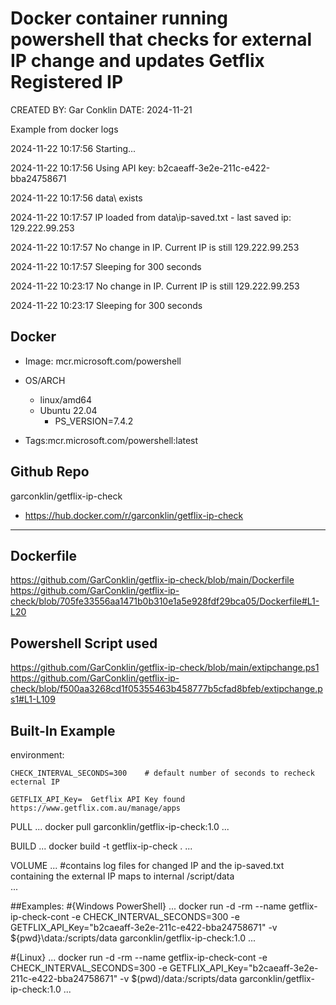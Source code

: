 # Docker container running powershell that checks for external IP change and updates Getflix Registered IP
CREATED BY: Gar Conklin    DATE: 2024-11-21 

Example from docker logs 

2024-11-22 10:17:56 Starting... 

2024-11-22 10:17:56 Using API key: b2caeaff-3e2e-211c-e422-bba24758671

2024-11-22 10:17:56 data\ exists

2024-11-22 10:17:57 IP loaded from data\ip-saved.txt - last saved ip: 129.222.99.253

2024-11-22 10:17:57 No change in IP. Current IP is still 129.222.99.253

2024-11-22 10:17:57 Sleeping for 300 seconds

2024-11-22 10:23:17 No change in IP. Current IP is still 129.222.99.253

2024-11-22 10:23:17 Sleeping for 300 seconds


## **Docker**
- Image: mcr.microsoft.com/powershell
- OS/ARCH
  - linux/amd64
  - Ubuntu 22.04
    - PS_VERSION=7.4.2

  
- Tags:mcr.microsoft.com/powershell:latest

## **Github Repo**  
garconklin/getflix-ip-check
- https://hub.docker.com/r/garconklin/getflix-ip-check
---



## **Dockerfile**
https://github.com/GarConklin/getflix-ip-check/blob/main/Dockerfile
https://github.com/GarConklin/getflix-ip-check/blob/705fe33556aa1471b0b310e1a5e928fdf29bca05/Dockerfile#L1-L20

## Powershell Script used
https://github.com/GarConklin/getflix-ip-check/blob/main/extipchange.ps1
https://github.com/GarConklin/getflix-ip-check/blob/f500aa3268cd1f05355463b458777b5cfad8bfeb/extipchange.ps1#L1-L109

## **Built-In  Example**
environment:  
    
	CHECK_INTERVAL_SECONDS=300    # default number of seconds to recheck ecternal IP
	
    GETFLIX_API_Key=  Getflix API Key found https://www.getflix.com.au/manage/apps


PULL
...
docker pull garconklin/getflix-ip-check:1.0
...

BUILD
...
docker build -t getflix-ip-check .
...

VOLUME 
...
#contains log files for changed IP and the ip-saved.txt containing the external IP maps to internal
/script/data   
...

##Examples:
#{Windows PowerShell}
...
docker run -d -rm --name getflix-ip-check-cont -e CHECK_INTERVAL_SECONDS=300 -e GETFLIX_API_Key="b2caeaff-3e2e-211c-e422-bba24758671" -v ${pwd}\data:/scripts/data garconklin/getflix-ip-check:1.0
...

#{Linux}
...
docker run -d -rm --name getflix-ip-check-cont -e CHECK_INTERVAL_SECONDS=300 -e GETFLIX_API_Key="b2caeaff-3e2e-211c-e422-bba24758671" -v $(pwd)/data:/scripts/data garconklin/getflix-ip-check:1.0
...

